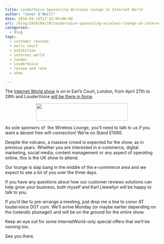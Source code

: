 ```yaml
---
title: LouderVoice Sponsoring Wireless Lounge at Internet World
author: "Conor O'Neill"
date: 2010-04-19T17:22:01+00:00
url: /blog/2010/04/19/loudervoice-sponsoring-wireless-lounge-at-internet-world/
categories:
  - Blog
tags:
  - customer reviews
  - earls court
  - exhibition
  - internet world
  - london
  - LouderVoice
  - review and rate
  - show

---
```

The [Internet World show][1] is on in Earl&#8217;s Court, London, from April 27th to 29th and LouderVoice [will be there in force][2].

<p style="text-align: center;">
  <a href="https://loudervoice.com/wp-content/uploads/2010/04/19/loudervoice-sponsoring-wireless-lounge-at-internet-world/web_eader_aw.jpg"><img class="size-medium wp-image-1431  aligncenter" title="web_eader_aw" src="https://loudervoice.com/wp-content/uploads/2010/04/19/loudervoice-sponsoring-wireless-lounge-at-internet-world/web_eader_aw-300x57.jpg" alt="" width="300" height="57" srcset="/wp-content/uploads/2010/04/19/loudervoice-sponsoring-wireless-lounge-at-internet-world/web_eader_aw-300x57.jpg 300w, /wp-content/uploads/2010/04/19/loudervoice-sponsoring-wireless-lounge-at-internet-world/web_eader_aw.jpg 990w" sizes="(max-width: 300px) 100vw, 300px" /></a>
</p>

As sole sponsors of  the Wireless Lounge, you&#8217;ll need to talk to us if you want a decent free wifi connection! We&#8217;re on Stand E1060.

Despite the volcano, a massive crowd is expected for the show, as in previous years. Whether you are interested in e-commerce, digital marketing, social media, content management or any aspect of operating online, this is the UK show to attend.

Our lounge is slap bang in the middle of the e-commerce area and we expect to see a lot of you over the three days.

If you have any questions about how our customer reviews solutions can help grow your business, both myself and Karl Llewellyn will be happy to talk to you.

If you&#8217;d like to pre-arrange a meeting, just drop me a line to conor AT loudervoice DOT com. We&#8217;ll arrive Monday (or maybe earlier depending on the Icelandic plumage!) and will be on the ground for the entire show.

Keep an eye out for some InternetWorld-only special offers that we&#8217;ll be running too.

See you there.

 [1]: http://www.internetworld.co.uk
 [2]: http://www.internetworld.co.uk/page.cfm/Action=Exhib/ExhibID=230